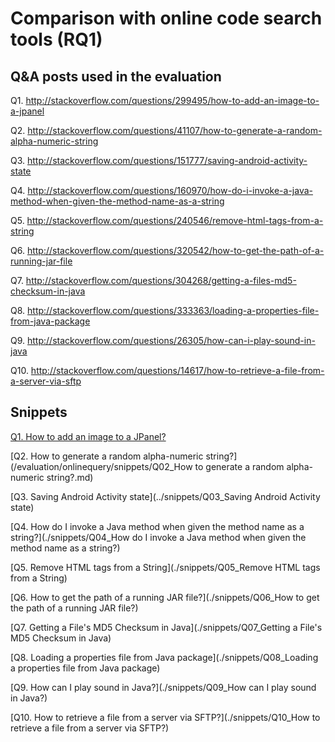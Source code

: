 # Comparison with online code search tools (RQ1)

## Q&A posts used in the evaluation

Q1. http://stackoverflow.com/questions/299495/how-to-add-an-image-to-a-jpanel

Q2. http://stackoverflow.com/questions/41107/how-to-generate-a-random-alpha-numeric-string

Q3. http://stackoverflow.com/questions/151777/saving-android-activity-state

Q4. http://stackoverflow.com/questions/160970/how-do-i-invoke-a-java-method-when-given-the-method-name-as-a-string

Q5. http://stackoverflow.com/questions/240546/remove-html-tags-from-a-string

Q6. http://stackoverflow.com/questions/320542/how-to-get-the-path-of-a-running-jar-file

Q7. http://stackoverflow.com/questions/304268/getting-a-files-md5-checksum-in-java

Q8. http://stackoverflow.com/questions/333363/loading-a-properties-file-from-java-package

Q9. http://stackoverflow.com/questions/26305/how-can-i-play-sound-in-java

Q10. http://stackoverflow.com/questions/14617/how-to-retrieve-a-file-from-a-server-via-sftp

## Snippets

[Q1. How to add an image to a JPanel?](/LICENSE)

[Q2. How to generate a random alpha-numeric string?](/evaluation/onlinequery/snippets/Q02_How to generate a random alpha-numeric string?.md)

[Q3. Saving Android Activity state](../snippets/Q03_Saving Android Activity state)

[Q4. How do I invoke a Java method when given the method name as a string?](./snippets/Q04_How do I invoke a Java method when given the method name as a string?)

[Q5. Remove HTML tags from a String](./snippets/Q05_Remove HTML tags from a String)

[Q6. How to get the path of a running JAR file?](./snippets/Q06_How to get the path of a running JAR file?)

[Q7. Getting a File's MD5 Checksum in Java](./snippets/Q07_Getting a File's MD5 Checksum in Java)

[Q8. Loading a properties file from Java package](./snippets/Q08_Loading a properties file from Java package)

[Q9. How can I play sound in Java?](./snippets/Q09_How can I play sound in Java?)

[Q10. How to retrieve a file from a server via SFTP?](./snippets/Q10_How to retrieve a file from a server via SFTP?)
